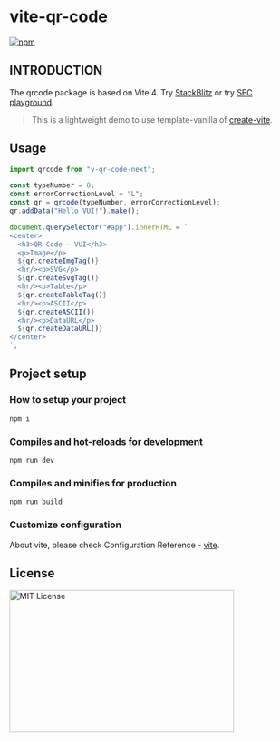 # vite-qr-code

[![npm](https://img.shields.io/npm/v/v-qr-code-next)](https://www.npmjs.com/package/v-qr-code-next)

## INTRODUCTION

The qrcode package is based on Vite 4. Try [StackBlitz](https://stackblitz.com/github/v-poc/vite-qr-code?file=package.json) or try [SFC playground](https://sfc.vuejs.org/#eNp9UU1PAjEQ/StNL4sJ28rBxJCFaPRiQjx53MuyOywF+sF0dtUQ/rtTCCpgvLXzPqbvdScfQ1B9B3IsCwIbNhXBtHRCFI3pRZ8vyW4mpTS2LeW00DxktNC/qHyNNZpAIgJ1gSfGBo8ktlj7BsQCvRVZn28xT/fcwQdlSVZ7F0nQZ4DXzs4BxUTcDwUgenzyiFCT8W4GPWwYyWasOSq2iXk0H/yo/1belG6Lqmqa54qqQbYkCnGstTNr74wiHzR25vAknd0oW61hwJLTJk59WKVqBA77Ytu3qk2EQh8jc1g55HJS3txWQa2id1zlLjWYWktALOVYHCZpdl5Egkp5elbnwrpVtbf6nPVwq0ZqdMftR7qAFEReWsrht38H56ZxUacPXkXlsdV8Utg5MhZYavM5+vcIeOWhedgD5giuAQT8z/OCeuWbbPel28v9F1x42Wc=).

> This is a lightweight demo to use template-vanilla of [create-vite](https://github.com/vitejs/vite/tree/main/packages/create-vite).

## Usage

```js
import qrcode from "v-qr-code-next";

const typeNumber = 8;
const errorCorrectionLevel = "L";
const qr = qrcode(typeNumber, errorCorrectionLevel);
qr.addData("Hello VUI!").make();

document.querySelector("#app").innerHTML = `
<center>
  <h3>QR Code - VUI</h3>
  <p>Image</p>
  ${qr.createImgTag()}
  <hr/><p>SVG</p>
  ${qr.createSvgTag()}
  <hr/><p>Table</p>
  ${qr.createTableTag()}
  <hr/><p>ASCII</p>
  ${qr.createASCII()}
  <hr/><p>DataURL</p>
  ${qr.createDataURL()}
</center>
`;
```

## Project setup

### How to setup your project

```
npm i
```

### Compiles and hot-reloads for development

```
npm run dev
```

### Compiles and minifies for production

```
npm run build
```

### Customize configuration

About vite, please check Configuration Reference - [vite](https://vitejs.dev/config/).

## License

<img src="https://nikoni.top/images/niko-mit-vanilla-js.png" alt="MIT License" width="396" height="250"/>
